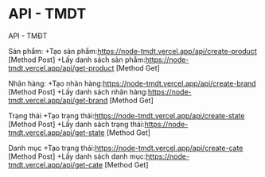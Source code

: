 
# API - TMDT

API - TMĐT

Sản phẩm:
+Tạo sản phẩm:https://node-tmdt.vercel.app/api/create-product
[Method Post]
+Lấy danh sách sản phẩm:https://node-tmdt.vercel.app/api/get-product
[Method Get]

Nhãn hàng:
+Tạo nhãn hàng:https://node-tmdt.vercel.app/api/create-brand
[Method Post]
+Lấy danh sách nhãn hàng:https://node-tmdt.vercel.app/api/get-brand
[Method Get]

Trạng thái
+Tạo trạng thái:https://node-tmdt.vercel.app/api/create-state
[Method Post]
+Lấy danh sách trạng thái:https://node-tmdt.vercel.app/api/get-state
[Method Get]

Danh mục
+Tạo trạng thái:https://node-tmdt.vercel.app/api/create-cate
[Method Post]
+Lấy danh sách danh mục:https://node-tmdt.vercel.app/api/get-cate
[Method Get]

